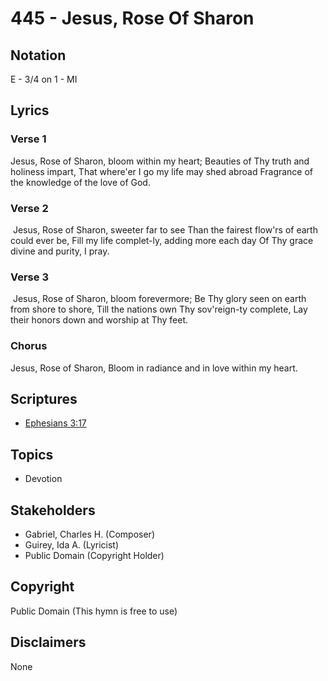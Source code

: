# 445 - Jesus, Rose Of Sharon

## Notation

E - 3/4 on 1 - MI

## Lyrics

### Verse 1

Jesus, Rose of Sharon, bloom within my heart; Beauties of Thy truth and holiness impart, That where'er I go my life may shed abroad Fragrance of the knowledge of the love of God.

### Verse 2

 Jesus, Rose of Sharon, sweeter far to see Than the fairest flow'rs of earth could ever be, Fill my life complet-ly, adding more each day Of Thy grace divine and purity, I pray.

### Verse 3

 Jesus, Rose of Sharon, bloom forevermore; Be Thy glory seen on earth from shore to shore, Till the nations own Thy sov'reign-ty complete, Lay their honors down and worship at Thy feet. 

### Chorus

Jesus, Rose of Sharon, Bloom in radiance and in love within my heart.


## Scriptures

- [Ephesians 3:17](https://www.biblegateway.com/passage/?search=Ephesians%203%3A17)

## Topics

- Devotion

## Stakeholders

- Gabriel, Charles H. (Composer)
- Guirey, Ida A. (Lyricist)
- Public Domain (Copyright Holder)

## Copyright

Public Domain
(This hymn is free to use)

## Disclaimers

None

